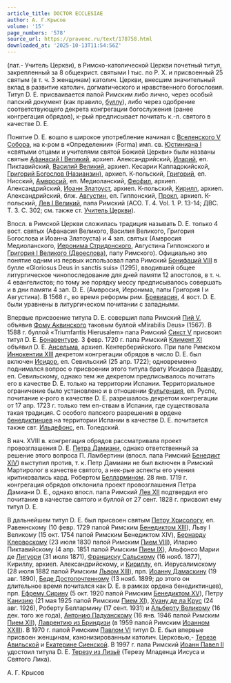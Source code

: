 ```yaml
---
article_title: DOCTOR ECCLESIAE
author: А. Г.Крысов
volume: '15'
page_numbers: '578'
source_url: https://pravenc.ru/text/178758.html
downloaded_at: '2025-10-13T11:54:56Z'
---
```


(лат.- Учитель Церкви), в Римско-католической Церкви почетный титул, закрепленный за 8 общехрист. святыми I тыс. по Р. Х. и присвоенный 25 святым (в т. ч. 3 женщинам) католич. Церкви, внесшим значительный вклад в развитие католич. догматического и нравственного богословия. Титул D. E. присваивается папой Римским либо лично, через особый папский документ (как правило, [буллу](https://pravenc.ru/text/буллу.html)), либо через одобрение соответствующего декрета конгрегации богослужения (ранее конгрегация обрядов), к-рый предписывает почитать к.-л. святого в качестве D. E.

Понятие D. E. вошло в широкое употребление начиная с [Вселенского V Собора](<https://pravenc.ru/text/Вселенского V Собора.html>), на к-ром в «Определении» (Forma) имп. св. [Юстиниана I](<https://pravenc.ru/text/Юстиниан I.html>) «святыми отцами и учителями святой Божией Церкви» были названы святые [Афанасий I Великий](<https://pravenc.ru/text/Афанасий I Великий.html>), архиеп. Александрийский, [Иларий](https://pravenc.ru/text/Иларий.html), еп. Пиктавийский, [Василий Великий](<https://pravenc.ru/text/Василий Великий.html>), архиеп. Кесарии Каппадокийской, [Григорий Богослов (Назианзин)](<https://pravenc.ru/text/Григорий Богослов (Назианзин).html>), архиеп. К-польский, [Григорий](https://pravenc.ru/text/Григорий.html), еп. Нисский, [Амвросий](https://pravenc.ru/text/Амвросий.html), еп. Медиоланский, [Феофил](https://pravenc.ru/text/Феофил.html), архиеп. Александрийский, [Иоанн Златоуст](<https://pravenc.ru/text/Иоанн Златоуст.html>), архиеп. К-польский, [Кирилл](https://pravenc.ru/text/Кирилл.html), архиеп. Александрийский, блж. [Августин](https://pravenc.ru/text/Августин.html), еп. Гиппонский, [Прокл](https://pravenc.ru/text/Прокл.html), архиеп. К-польский, [Лев I Великий](<https://pravenc.ru/text/Лев I Великий.html>), папа Римский (ACO. T. 4. Vol. 1. P. 13-14; ДВС. Т. 3. С. 302; см. также ст. [Учитель Церкви](<https://pravenc.ru/text/Учитель Церкви.html>)).

Впосл. в Римской Церкви сложилась традиция называть D. E. только 4 вост. святых (Афанасия Великого, Василия Великого, Григория Богослова и Иоанна Златоуста) и 4 зап. святых (Амвросия Медиоланского, [Иеронима Стридонского](<https://pravenc.ru/text/Иероним Стридонский.html>), Августина Гиппонского и [Григория I Великого (Двоеслова)](<https://pravenc.ru/text/ГРИГОРИЙ I ВЕЛИКИЙ.html>), папу Римского). Официально это понятие одним из первых использовал папа Римский [Бонифаций VIII](<https://pravenc.ru/text/Бонифаций VIII.html>) в булле «Gloriosus Deus in sanctis suis» (1295), вводившей общее литургическое чинопоследование для дней памяти 12 апостолов, в т. ч. 4 евангелистов; по тому же порядку мессу предписывалось совершать и в дни памяти 4 зап. D. E. (Амвросия, Иеронима, папы Григория I и Августина). В 1568 г., во время реформы рим. [Бревиария](https://pravenc.ru/text/Бревиария.html), 4 вост. D. E. были уравнены в литургическом почитании с западными.

Впервые присвоение титула D. E. совершил папа Римский [Пий V](<https://pravenc.ru/text/Пий V.html>), объявив [Фому Аквинского](<https://pravenc.ru/text/Фома Аквинский.html>) таковым буллой «Mirabilis Deus» (1567). В 1588 г. буллой «Triumfantis Hierusalem» папа Римский [Сикст V](<https://pravenc.ru/text/Сикст V.html>) присвоил титул D. E. [Бонавентуре](https://pravenc.ru/text/Бонавентуре.html). 3 февр. 1720 г. папа Римский [Климент XI](<https://pravenc.ru/text/Климент XI.html>) объявил D. E. [Ансельма](https://pravenc.ru/text/Ансельм.html), архиеп. Кентерберийского. При папе Римском [Иннокентии XIII](<https://pravenc.ru/text/Иннокентии XIII.html>) декретом конгрегации обрядов в число D. E. был включен [Исидор](https://pravenc.ru/text/Исидор.html), еп. Севильский (25 апр. 1722); одновременно поднимался вопрос о присвоении этого титула брату Исидора [Леандру](https://pravenc.ru/text/Леандру.html), еп. Севильскому, однако тем же декретом предписывалось почитать его в качестве D. E. только на территории Испании. Территориальное ограничение было установлено и в отношении [Фульгенция](https://pravenc.ru/text/Фульгенция.html), еп. Руспе, почитание к-рого в качестве D. E. разрешалось декретом конгрегации от 17 апр. 1723 г. только тем еп-ствам в Испании, где существовала такая традиция. С особого папского разрешения в ордене [бенедиктинцев](https://pravenc.ru/text/Бенедиктинцы.html) на территории Испании в качестве D. E. почитается также свт. [Ильдефонс](https://pravenc.ru/text/Ильдефонс.html), еп. Толедский.

В нач. XVIII в. конгрегация обрядов рассматривала проект провозглашения D. E. [Петра Дамиани](<https://pravenc.ru/text/Петра Дамиани.html>), однако ответственный за решение этого вопроса П. Ламбертини (впосл. папа Римский [Бенедикт XIV](<https://pravenc.ru/text/Бенедикт XIV.html>)) выступил против, т. к. Петр Дамиани не был включен в Римский Мартиролог в качестве святого, а нек-рые аспекты его учения критиковались кард. Робертом [Беллармином](https://pravenc.ru/text/Беллармином.html). 28 янв. 1719 г. конгрегация обрядов отклонила проект провозглашения Петра Дамиани D. E., однако впосл. папа Римский [Лев XII](<https://pravenc.ru/text/Лев XII.html>) подтвердил его почитание в качестве святого и буллой от 27 сент. 1828 г. присвоил ему титул D. E.

В дальнейшем титул D. E. был присвоен святым [Петру Хрисологу](<https://pravenc.ru/text/Петру Хрисологу.html>), еп. Равеннскому (10 февр. 1729 папой Римским [Бенедиктом XIII](<https://pravenc.ru/text/Бенедикт XIII.html>)), Льву I Великому (15 окт. 1754 папой Римским Бенедиктом XIV), [Бернарду Клервоскому](<https://pravenc.ru/text/Бернарду Клервоскому.html>) (23 июля 1830 папой Римским [Пием VIII](<https://pravenc.ru/text/Пием VIII.html>)), Иларию Пиктавийскому (4 апр. 1851 папой Римским [Пием IX](<https://pravenc.ru/text/Пий IX.html>)), Альфонсо Марии де [Лигуори](https://pravenc.ru/text/Лигуори.html) (31 июля 1871), [Франциску Сальскому](<https://pravenc.ru/text/Франциску Сальскому.html>) (16 нояб. 1877), Кириллу, архиеп. Александрийскому, и [Кириллу](https://pravenc.ru/text/Кирилл.html), еп. Иерусалимскому (28 июля 1882 папой Римским [Львом XIII](<https://pravenc.ru/text/Лев XIII.html>)), прп. [Иоанну Дамаскину](<https://pravenc.ru/text/Иоанн Дамаскин.html>) (19 авг. 1890), [Беде Достопочтенному](<https://pravenc.ru/text/Беде Достопочтенному.html>) (13 нояб. 1899; до этого он длительное время почитался как D. E. в рамках ордена бенедиктинцев), прп. [Ефрему Сирину](<https://pravenc.ru/text/Ефрему Сирину.html>) (5 окт. 1920 папой Римским [Бенедиктом XV](<https://pravenc.ru/text/Бенедиктом XV.html>)), Петру [Канизию](https://pravenc.ru/text/Канизию.html) (21 мая 1925 папой Римским [Пием XI](<https://pravenc.ru/text/Пий XI.html>)), [Хуану де ла Крус](<https://pravenc.ru/text/Хуану де ла Крус.html>) (24 авг. 1926), Роберту Беллармину (17 сент. 1931) и [Альберту Великому](<https://pravenc.ru/text/Альберту Великому.html>) (16 дек. того же года), [Антонию Падуанскому](<https://pravenc.ru/text/Антонию Падуанскому.html>) (16 янв. 1946 папой Римским [Пием XII](<https://pravenc.ru/text/Пием XII.html>)), [Лаврентию из Бриндизи](<https://pravenc.ru/text/Лаврентию из Бриндизи.html>) (в 1959 папой Римским [Иоанном XXIII](<https://pravenc.ru/text/Иоанном XXIII.html>)). В 1970 г. папой Римским [Павлом VI](<https://pravenc.ru/text/Павлом VI.html>) титул D. E. был впервые присвоен женщинам, канонизированным католич. Церковью,- [Терезе Авильской](<https://pravenc.ru/text/Терезе Авильской.html>) и [Екатерине Сиенской](<https://pravenc.ru/text/Екатерине Сиенской.html>). В 1997 г. папа Римский [Иоанн Павел II](<https://pravenc.ru/text/Иоанн Павел II.html>) удостоил титула D. E. [Терезу из Лизьё](<https://pravenc.ru/text/Терезу из Лизьё.html>) (Терезу Младенца Иисуса и Святого Лика).

А. Г.  Крысов
